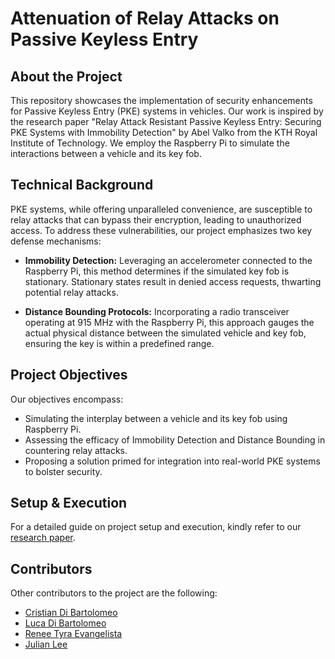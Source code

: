 # Attenuation of Relay Attacks on Passive Keyless Entry

## About the Project

This repository showcases the implementation of security enhancements for Passive Keyless Entry (PKE) systems in vehicles. Our work is inspired by the research paper "Relay Attack Resistant Passive Keyless Entry: Securing PKE Systems with Immobility Detection" by Abel Valko from the KTH Royal Institute of Technology. We employ the Raspberry Pi to simulate the interactions between a vehicle and its key fob.

## Technical Background

PKE systems, while offering unparalleled convenience, are susceptible to relay attacks that can bypass their encryption, leading to unauthorized access. To address these vulnerabilities, our project emphasizes two key defense mechanisms:

- **Immobility Detection:** Leveraging an accelerometer connected to the Raspberry Pi, this method determines if the simulated key fob is stationary. Stationary states result in denied access requests, thwarting potential relay attacks.
  
- **Distance Bounding Protocols:** Incorporating a radio transceiver operating at 915 MHz with the Raspberry Pi, this approach gauges the actual physical distance between the simulated vehicle and key fob, ensuring the key is within a predefined range.

## Project Objectives

Our objectives encompass:
- Simulating the interplay between a vehicle and its key fob using Raspberry Pi.
- Assessing the efficacy of Immobility Detection and Distance Bounding in countering relay attacks.
- Proposing a solution primed for integration into real-world PKE systems to bolster security.

## Setup & Execution

For a detailed guide on project setup and execution, kindly refer to our [research paper](link-to-installation-guide).

## Contributors

Other contributors to the project are the following:

- [Cristian Di Bartolomeo](https://www.linkedin.com/in/dibarc/)
- [Luca Di Bartolomeo](https://www.linkedin.com/in/dibartolomeoluca/)
- [Renee Tyra Evangelista](https://www.linkedin.com/in/rtyraevangelista/)
- [Julian Lee](https://www.linkedin.com/in/julianlee1111/)
